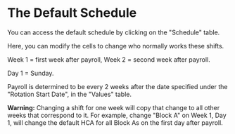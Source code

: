 # The Default Schedule

You can access the default schedule by clicking on the "Schedule" table.

Here, you can modify the cells to change who normally works these shifts.

Week 1 = first week after payroll, Week 2 = second week after payroll.

Day 1 = Sunday.

Payroll is determined to be every 2 weeks after the date specified under the "Rotation Start Date", in the "Values" table.

**Warning:** Changing a shift for one week will copy that change to all other weeks that correspond to it. For example, change "Block A" on Week 1, Day 1, will change the default HCA for all Block As on the first day after payroll.